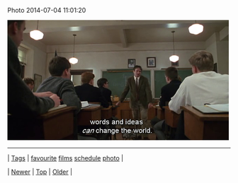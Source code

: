 <!--
title: Photo 2014-07-04 11
date: 2020-06-28T15:27:00.342Z
tags: favourite, films, schedule, photo
-->


Photo 2014-07-04 11:01:20

![](90748625781-0.png)

<!--BOTTOM-POST-NAVIGATION-->
---

| [Tags](tags.md) | [favourite](tag-favourite.md) [films](tag-films.md) [schedule](tag-schedule.md) [photo](tag-photo.md) |

| [Newer](90738013444.md) | [Top](index.md) | [Older](90761067376.md) |